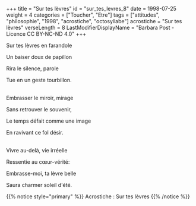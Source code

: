 +++
title = "Sur tes lèvres"
id = "sur_tes_levres_8"
date = 1998-07-25
weight = 4
categories = ["Toucher", "Etre"]
tags = ["attitudes", "philosophie", "1998", "acrostiche", "octosyllabe"]
acrostiche = "Sur tes lèvres"
verseLength = 8
LastModifierDisplayName = "Barbara Post - Licence CC BY-NC-ND 4.0"
+++

Sur tes lèvres en farandole

Un baiser doux de papillon

Rira le silence, parole

Tue en un geste tourbillon.

 \
Embrasser le miroir, mirage

Sans retrouver le souvenir,

Le temps défait comme une image

En ravivant ce fol désir.

 \
Vivre au-delà, vie irréelle

Ressentie au cœur-vérité:

Embrasse-moi, ta lèvre belle

Saura charmer soleil d'été.

{{% notice style="primary" %}}
Acrostiche : Sur tes lèvres
{{% /notice %}}
